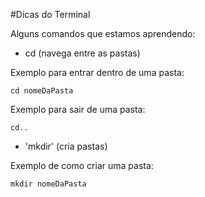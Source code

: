 #Dicas do Terminal

Alguns comandos que estamos aprendendo:

- cd (navega entre as pastas)  

 Exemplo para entrar dentro de uma pasta:

 ```
 cd nomeDaPasta
 ```

 Exemplo para sair de uma pasta:

 ```
 cd..
 ```

- 'mkdir' (cria pastas)  

Exemplo de como criar uma pasta:

   ```
mkdir nomeDaPasta
   ```


